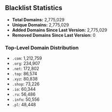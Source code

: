 ## Blacklist Statistics

- **Total Domains:** 2,775,029
- **Unique Domains:** 2,775,029
- **Added Domains Since Last Version:** 2,775,029
- **Removed Domains Since Last Version:** 0

### Top-Level Domain Distribution

-  `.com`: 1,212,759
-  `.org`: 234,907
-  `.net`: 172,802
-  `.top`: 86,574
-  `.xyz`: 80,838
-  `.shop`: 73,226
-  `.io`: 60,344
-  `.ru`: 56,486
-  `.info`: 50,556
-  `.pl`: 48,448
